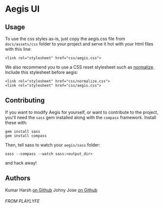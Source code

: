 # Aegis UI

## Usage
To use the css styles as-is, just copy the aegis.css file from `docs/assets/css` folder
to your project and serve it hot with your html files with this line:

    <link rel="stylesheet" href="css/aegis.css">

We also recommend you to use a CSS reset stylesheet such as [normalize](http://necolas.github.io/normalize.css/). Include this stylesheet before aegis:

    <link rel="stylesheet" href="css/normalize.css">
    <link rel="stylesheet" href="css/aegis.css">


## Contributing

If you want to modify Aegis for yourself, or want to contribute to the project,
you'll need the `sass` gem installed along with the `compass` framework.
Install these with:

    gem install sass
    gem install compass

Then, tell sass to watch your `aegis/sass` folder:

    sass --compass --watch sass:<output_dir>

and hack away!

## Authors

Kumar Harsh [on Github](https://github.com/kumarharsh)
Johny Jose  [on Github](https://github.com/atrniv)

###### FROM PLAYLYFE
